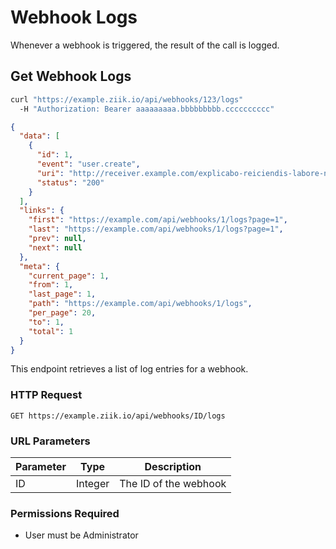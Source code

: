 # Webhook Logs
Whenever a webhook is triggered, the result of the call is logged.

## Get Webhook Logs
```bash
curl "https://example.ziik.io/api/webhooks/123/logs"
  -H "Authorization: Bearer aaaaaaaaa.bbbbbbbbb.cccccccccc"
```

```json
{
  "data": [
    {
      "id": 1,
      "event": "user.create",
      "uri": "http://receiver.example.com/explicabo-reiciendis-labore-non-dolores",
      "status": "200"
    }
  ],
  "links": {
    "first": "https://example.com/api/webhooks/1/logs?page=1",
    "last": "https://example.com/api/webhooks/1/logs?page=1",
    "prev": null,
    "next": null
  },
  "meta": {
    "current_page": 1,
    "from": 1,
    "last_page": 1,
    "path": "https://example.com/api/webhooks/1/logs",
    "per_page": 20,
    "to": 1,
    "total": 1
  }
}
```

This endpoint retrieves a list of log entries for a webhook.

### HTTP Request

`GET https://example.ziik.io/api/webhooks/ID/logs`

### URL Parameters

Parameter | Type | Description
--------- | ---- | -----------
ID | Integer | The ID of the webhook

### Permissions Required

* User must be Administrator